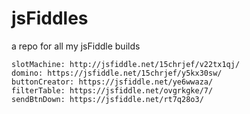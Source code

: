 # jsFiddles
a repo for all my jsFiddle builds
```
slotMachine: http://jsfiddle.net/15chrjef/v22tx1qj/
domino: https://jsfiddle.net/15chrjef/y5kx30sw/
buttonCreator: https://jsfiddle.net/ye6wwaza/
filterTable: https://jsfiddle.net/ovgrkgke/7/
sendBtnDown: https://jsfiddle.net/rt7q28o3/
```
